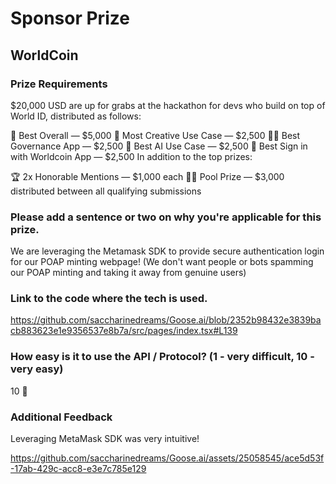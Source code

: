 # Sponsor Prize

## WorldCoin

### Prize Requirements

$20,000 USD are up for grabs at the hackathon for devs who build on top of World ID, distributed as follows:

🥇 Best Overall — $5,000
🧞 Most Creative Use Case — $2,500
🧑‍⚖️ Best Governance App — $2,500
🤖 Best AI Use Case — $2,500
🔑 Best Sign in with Worldcoin App — $2,500
In addition to the top prizes:

🏆 2x Honorable Mentions — $1,000 each
🏊‍♂️ Pool Prize — $3,000 distributed between all qualifying submissions

### Please add a sentence or two on why you're applicable for this prize.

We are leveraging the Metamask SDK to provide secure authentication login for our POAP minting webpage! (We don't want people or bots spamming our POAP minting and taking it away from genuine users)

### Link to the code where the tech is used.

https://github.com/saccharinedreams/Goose.ai/blob/2352b98432e3839bacb883623e1e9356537e8b7a/src/pages/index.tsx#L139

### How easy is it to use the API / Protocol? (1 - very difficult, 10 - very easy)

10 🌟

### Additional Feedback

Leveraging MetaMask SDK was very intuitive!



https://github.com/saccharinedreams/Goose.ai/assets/25058545/ace5d53f-17ab-429c-acc8-e3e7c785e129



